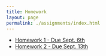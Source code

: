 ```yaml
---
title: Homework
layout: page
permalink: ./assignments/index.html
---
```


* [Homework 1 - Due Sept. 6th](./homework1.html)
* [Homework 2 - Due Sept. 13th](./homework2.html)
